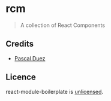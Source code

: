 # rcm

> A collection of React Components


## Credits

* [Pascal Duez](https://github.com/pascalduez)


## Licence

react-module-boilerplate is [unlicensed](http://unlicense.org/).


[license-url]: UNLICENSE
